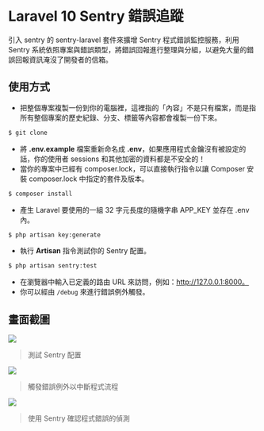 # Laravel 10 Sentry 錯誤追蹤

引入 sentry 的 sentry-laravel 套件來擴增 Sentry 程式錯誤監控服務，利用 Sentry 系統依照專案與錯誤類型，將錯誤回報進行整理與分組，以避免大量的錯誤回報資訊淹沒了開發者的信箱。

## 使用方式
- 把整個專案複製一份到你的電腦裡，這裡指的「內容」不是只有檔案，而是指所有整個專案的歷史紀錄、分支、標籤等內容都會複製一份下來。
```sh
$ git clone
```
- 將 __.env.example__ 檔案重新命名成 __.env__，如果應用程式金鑰沒有被設定的話，你的使用者 sessions 和其他加密的資料都是不安全的！
- 當你的專案中已經有 composer.lock，可以直接執行指令以讓 Composer 安裝 composer.lock 中指定的套件及版本。
```sh
$ composer install
```
- 產生 Laravel 要使用的一組 32 字元長度的隨機字串 APP_KEY 並存在 .env 內。
```sh
$ php artisan key:generate
```
- 執行 __Artisan__ 指令測試你的 Sentry 配置。
```sh
$ php artisan sentry:test
```
- 在瀏覽器中輸入已定義的路由 URL 來訪問，例如：http://127.0.0.1:8000。
- 你可以經由 `/debug` 來進行錯誤例外觸發。

## 畫面截圖
![](https://i.imgur.com/AtDdD9T.png)
> 測試 Sentry 配置

![](https://i.imgur.com/9nQPlSe.png)
> 觸發錯誤例外以中斷程式流程

![](https://i.imgur.com/NYa5GTk.png)
> 使用 Sentry 確認程式錯誤的偵測